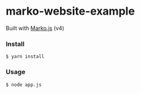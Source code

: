 # marko-website-example
Built with [Marko.js](http://markojs.com/) (v4)

### Install

```
$ yarn install
```

### Usage

```
$ node app.js
```
